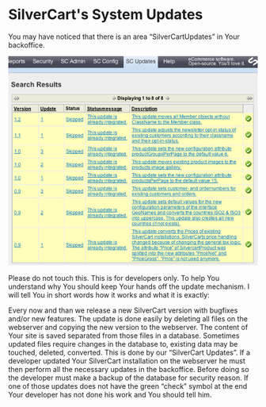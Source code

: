 # SilverCart's System Updates

You may have noticed that there is an area “SilverCartUpdates” in Your backoffice.

![](_images/updates_1-2.png)

Please do not touch this. This is for developers only. To help You understand why You should keep Your hands off the update mechanism. I will tell You in short words how it works and what it is exactly:

Every now and than we release a new SilverCart version with bugfixes and/or new features. The update is done easily by deleting all files on the webserver and copying the new version to the webserver. The content of Your site is saved separated from those files in a database. Sometimes updated files require changes in the database to, existing data may be touched, deleted, converted. This is done by our “SilverCart Updates”. If a developer updated Your SilverCart installation on the webserver he must then perform all the necessary updates in the backoffice. Before doing so the developer must make a backup of the database for security reason. If one of those updates does not have the green “check” symbol at the end Your developer has not done his work and You should tell him.
